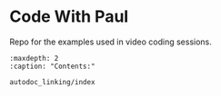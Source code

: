 # Code With Paul

Repo for the examples used in video coding sessions.

```{toctree}
:maxdepth: 2
:caption: "Contents:"

autodoc_linking/index
```
